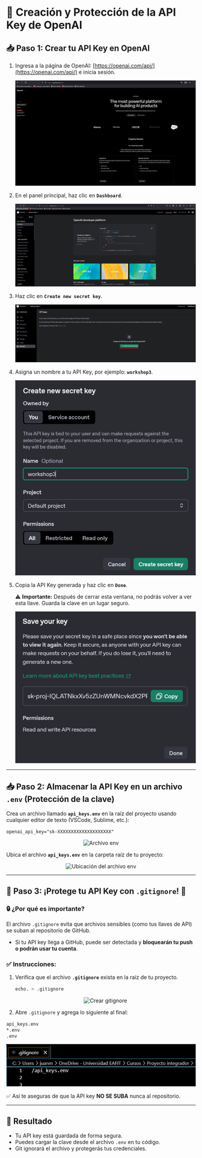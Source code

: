 # 🔑 Creación y Protección de la API Key de OpenAI

## 📥 Paso 1: Crear tu API Key en OpenAI

1. Ingresa a la página de OpenAI: [https://openai.com/api/](https://openai.com/api/) e inicia sesión.
   
   <div align="center">
     <img src="imgs/key1.png" alt="Acceder a OpenAI">
   </div>

2. En el panel principal, haz clic en **`Dashboard`**.

   <div align="center">
     <img src="imgs/key2.png" alt="Dashboard">
   </div>

3. Haz clic en **`Create new secret key`**.

   <div align="center">
     <img src="imgs/key3.png" alt="Crear nueva llave">
   </div>

4. Asigna un nombre a tu API Key, por ejemplo: **`workshop3`**.

   <div align="center">
     <img src="imgs/key4.png" alt="Nombrar la API key">
   </div>

5. Copia la API Key generada y haz clic en **`Done`**.

   ⚠️ **Importante:** Después de cerrar esta ventana, no podrás volver a ver esta llave. Guarda la clave en un lugar seguro.

   <div align="center">
     <img src="imgs/key5.png" alt="Guardar API key">
   </div>

---

## 📥 Paso 2: Almacenar la API Key en un archivo `.env` (Protección de la clave)

Crea un archivo llamado **`api_keys.env`** en la raíz del proyecto usando cualquier editor de texto (VSCode, Sublime, etc.):

```
openai_api_key="sk-XXXXXXXXXXXXXXXXXXXX"
```

<div align="center">
  <img src="imgs/key6b.png" alt="Archivo env">
</div>

Ubica el archivo **`api_keys.env`** en la carpeta raíz de tu proyecto:

<div align="center">
  <img src="imgs/key7.png" alt="Ubicación del archivo env">
</div>

---

## 🚨 Paso 3: ¡Protege tu API Key con `.gitignore`! 🚨

### 🔒 ¿Por qué es importante?
El archivo `.gitignore` evita que archivos sensibles (como tus llaves de API) se suban al repositorio de GitHub.

- Si tu API key llega a GitHub, puede ser detectada y **bloquearán tu push o podrán usar tu cuenta**.

### ✅ Instrucciones:
1. Verifica que el archivo **`.gitignore`** exista en la raíz de tu proyecto.
   ```bash
   echo. > .gitignore
   ```
   <div align="center">
     <img src="imgs/key7_5.PNG" alt="Crear gitignore">
   </div>

2. Abre `.gitignore` y agrega lo siguiente al final:
```
api_keys.env
*.env
.env
```

<div align="center">
  <img src="imgs/key8b.png" alt="Contenido del gitignore">
</div>

✅ Así te aseguras de que la API key **NO SE SUBA** nunca al repositorio.

---

## 📌 Resultado
- Tu API key está guardada de forma segura.
- Puedes cargar la clave desde el archivo `.env` en tu código.
- Git ignorará el archivo y protegerás tus credenciales.

